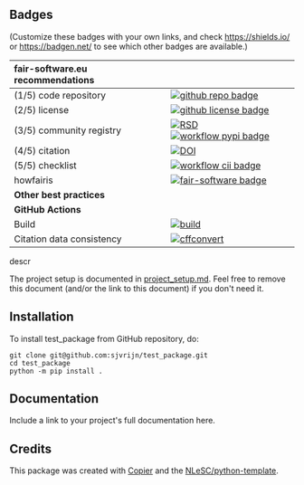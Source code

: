 ## Badges

(Customize these badges with your own links, and check https://shields.io/ or https://badgen.net/ to see which other badges are available.)

| fair-software.eu recommendations | |
| :-- | :--  |
| (1/5) code repository              | [![github repo badge](https://img.shields.io/badge/github-repo-000.svg?logo=github&labelColor=gray&color=blue)](https://github.com/sjvrijn/test_package) |
| (2/5) license                      | [![github license badge](https://img.shields.io/github/license/sjvrijn/test_package)](https://github.com/sjvrijn/test_package) |
| (3/5) community registry           | [![RSD](https://img.shields.io/badge/rsd-test_package-00a3e3.svg)](https://www.research-software.nl/software/test_package) [![workflow pypi badge](https://img.shields.io/pypi/v/test_package.svg?colorB=blue)](https://pypi.python.org/project/test_package/) |
| (4/5) citation                     | [![DOI](https://zenodo.org/badge/DOI/<replace-with-created-DOI>.svg)](https://doi.org/<replace-with-created-DOI>)|
| (5/5) checklist                    | [![workflow cii badge](https://bestpractices.coreinfrastructure.org/projects/<replace-with-created-project-identifier>/badge)](https://bestpractices.coreinfrastructure.org/projects/<replace-with-created-project-identifier>) |
| howfairis                          | [![fair-software badge](https://img.shields.io/badge/fair--software.eu-%E2%97%8F%20%20%E2%97%8F%20%20%E2%97%8F%20%20%E2%97%8F%20%20%E2%97%8B-yellow)](https://fair-software.eu) |
| **Other best practices**           | &nbsp; |
| **GitHub Actions**                 | &nbsp; |
| Build                              | [![build](https://github.com/sjvrijn/test_package/actions/workflows/build.yml/badge.svg)](https://github.com/sjvrijn/test_package/actions/workflows/build.yml) |
| Citation data consistency          | [![cffconvert](https://github.com/sjvrijn/test_package/actions/workflows/cffconvert.yml/badge.svg)](https://github.com/sjvrijn/test_package/actions/workflows/cffconvert.yml) || Link checker              | [![link-check](https://github.com/sjvrijn/test_package/actions/workflows/link-check.yml/badge.svg)](https://github.com/sjvrijn/test_package/actions/workflows/link-check.yml) |## How to use test_package

descr

The project setup is documented in [project_setup.md](project_setup.md). Feel free to remove this document (and/or the link to this document) if you don't need it.

## Installation

To install test_package from GitHub repository, do:

```console
git clone git@github.com:sjvrijn/test_package.git
cd test_package
python -m pip install .
```

## Documentation

Include a link to your project's full documentation here.



## Credits

This package was created with [Copier](https://github.com/copier-org/copier) and the [NLeSC/python-template](https://github.com/NLeSC/python-template).
